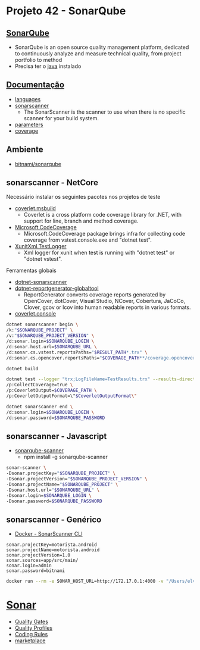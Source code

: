 # Projeto 42 - SonarQube

## [SonarQube](https://www.sonarqube.org)
- SonarQube is an open source quality management platform, dedicated to continuously analyze and measure technical quality, from project portfolio to method
- Precisa ter o [java](https://www.oracle.com/java/technologies/javase-jdk13-downloads.html) instalado

## [Documentação](https://docs.sonarqube.org/latest/)
- [languages](https://docs.sonarqube.org/latest/analysis/languages/overview/)
- [sonarscanner](https://docs.sonarqube.org/latest/analysis/scan/sonarscanner/)
    - The SonarScanner is the scanner to use when there is no specific scanner for your build system.
- [parameters](https://docs.sonarqube.org/latest/analysis/analysis-parameters/)
- [coverage](https://docs.sonarqube.org/latest/analysis/coverage/)

## Ambiente
- [bitnami/sonarqube](https://hub.docker.com/r/bitnami/sonarqube/)

## sonarscanner - NetCore
Necessário instalar os seguintes pacotes nos projetos de teste
- [coverlet.msbuild](https://www.nuget.org/packages/coverlet.msbuild/)
  - Coverlet is a cross platform code coverage library for .NET, with support for line, branch and method coverage.
- [Microsoft.CodeCoverage](https://www.nuget.org/packages/Microsoft.CodeCoverage/16.7.0-preview-20200519-01)
  - Microsoft.CodeCoverage package brings infra for collecting code coverage from vstest.console.exe and "dotnet test".
- [XunitXml.TestLogger](https://www.nuget.org/packages/XunitXml.TestLogger/)
  - Xml logger for xunit when test is running with "dotnet test" or "dotnet vstest".

Ferramentas globais
- [dotnet-sonarscanner](https://www.nuget.org/packages/dotnet-sonarscanner)
- [dotnet-reportgenerator-globaltool](https://www.nuget.org/packages/dotnet-reportgenerator-globaltool/)
  - ReportGenerator converts coverage reports generated by OpenCover, dotCover, Visual Studio, NCover, Cobertura, JaCoCo, Clover, gcov or lcov into human readable reports in various formats.
- [coverlet.console](https://www.nuget.org/packages/coverlet.console/)

```sh
dotnet sonarscanner begin \
/k:"$SONARQUBE_PROJECT" \
/v:"$SONARQUBE_PROJECT_VERSION" \
/d:sonar.login=$SONARQUBE_LOGIN \
/d:sonar.host.url=$SONARQUBE_URL \
/d:sonar.cs.vstest.reportsPaths="$RESULT_PATH*.trx" \
/d:sonar.cs.opencover.reportsPaths="$COVERAGE_PATH**/coverage.opencover.xml"

dotnet build

dotnet test --logger "trx;LogFileName=TestResults.trx" --results-directory $RESULT_PATH \
/p:CollectCoverage=true \
/p:CoverletOutput=$COVERAGE_PATH \
/p:CoverletOutputFormat=\"$CoverletOutputFormat\"

dotnet sonarscanner end \
/d:sonar.login=$SONARQUBE_LOGIN \
/d:sonar.password=$SONARQUBE_PASSWORD
```


## sonarscanner - Javascript
- [sonarqube-scanner](https://www.npmjs.com/package/sonarqube-scanner)
  - npm install -g sonarqube-scanner

```sh
sonar-scanner \
-Dsonar.projectKey="$SONARQUBE_PROJECT" \
-Dsonar.projectVersion="$SONARQUBE_PROJECT_VERSION" \
-Dsonar.projectName="$SONARQUBE_PROJECT" \
-Dsonar.host.url="$SONARQUBE_URL" \
-Dsonar.login=$SONARQUBE_LOGIN \
-Dsonar.password=$SONARQUBE_PASSWORD
```

## sonarscanner - Genérico
- [Docker - SonarScanner CLI](https://hub.docker.com/r/sonarsource/sonar-scanner-cli)

```
sonar.projectKey=motorista.android
sonar.projectName=motorista.android
sonar.projectVersion=1.0
sonar.sources=app/src/main/
sonar.login=admin
sonar.password=bitnami
```

```sh
docker run --rm -e SONAR_HOST_URL=http://172.17.0.1:4000 -v "/Users/elvis/repo/carguero/motorista.android:/usr/src" sonarsource/sonar-scanner-cli
```

# [Sonar](http://localhost:4000/)
- [Quality Gates](http://localhost:4000/quality_gates/show/1)
- [Quality Profiles](http://localhost:4000/profiles)
- [Coding Rules](http://localhost:4000/coding_rules)
- [marketplace](http://localhost:4000/admin/marketplace)